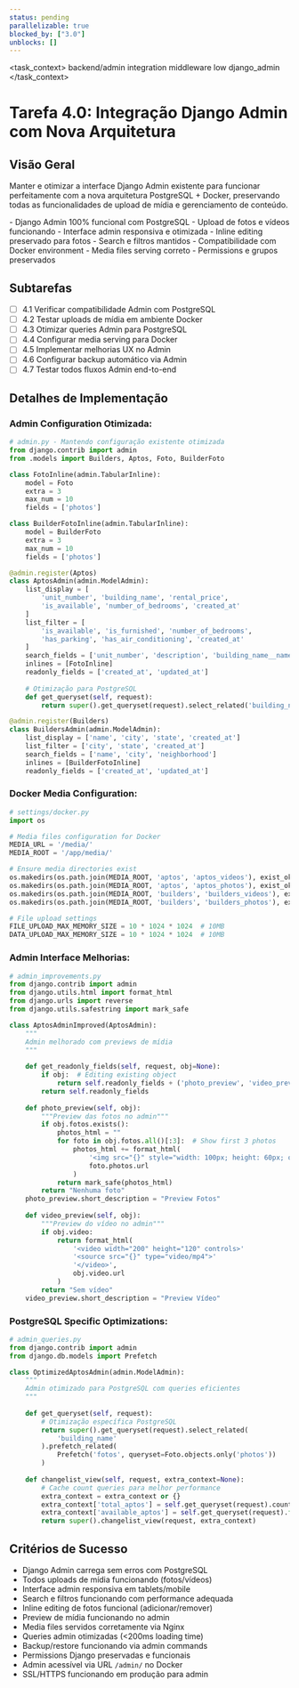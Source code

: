 ```yaml
---
status: pending
parallelizable: true
blocked_by: ["3.0"]
unblocks: []
---
```


<task_context>
<domain>backend/admin</domain>
<type>integration</type>
<scope>middleware</scope>
<complexity>low</complexity>
<dependencies>django_admin</dependencies>
</task_context>

# Tarefa 4.0: Integração Django Admin com Nova Arquitetura

## Visão Geral

Manter e otimizar a interface Django Admin existente para funcionar perfeitamente com a nova arquitetura PostgreSQL + Docker, preservando todas as funcionalidades de upload de mídia e gerenciamento de conteúdo.

<requirements>
- Django Admin 100% funcional com PostgreSQL
- Upload de fotos e vídeos funcionando
- Interface admin responsiva e otimizada
- Inline editing preservado para fotos
- Search e filtros mantidos
- Compatibilidade com Docker environment
- Media files serving correto
- Permissions e grupos preservados
</requirements>

## Subtarefas

- [ ] 4.1 Verificar compatibilidade Admin com PostgreSQL
- [ ] 4.2 Testar uploads de mídia em ambiente Docker
- [ ] 4.3 Otimizar queries Admin para PostgreSQL
- [ ] 4.4 Configurar media serving para Docker
- [ ] 4.5 Implementar melhorias UX no Admin
- [ ] 4.6 Configurar backup automático via Admin
- [ ] 4.7 Testar todos fluxos Admin end-to-end

## Detalhes de Implementação

### Admin Configuration Otimizada:

```python
# admin.py - Mantendo configuração existente otimizada
from django.contrib import admin
from .models import Builders, Aptos, Foto, BuilderFoto

class FotoInline(admin.TabularInline):
    model = Foto
    extra = 3
    max_num = 10
    fields = ['photos']

class BuilderFotoInline(admin.TabularInline):
    model = BuilderFoto
    extra = 3
    max_num = 10
    fields = ['photos']

@admin.register(Aptos)
class AptosAdmin(admin.ModelAdmin):
    list_display = [
        'unit_number', 'building_name', 'rental_price', 
        'is_available', 'number_of_bedrooms', 'created_at'
    ]
    list_filter = [
        'is_available', 'is_furnished', 'number_of_bedrooms',
        'has_parking', 'has_air_conditioning', 'created_at'
    ]
    search_fields = ['unit_number', 'description', 'building_name__name']
    inlines = [FotoInline]
    readonly_fields = ['created_at', 'updated_at']
    
    # Otimização para PostgreSQL
    def get_queryset(self, request):
        return super().get_queryset(request).select_related('building_name')

@admin.register(Builders)
class BuildersAdmin(admin.ModelAdmin):
    list_display = ['name', 'city', 'state', 'created_at']
    list_filter = ['city', 'state', 'created_at']
    search_fields = ['name', 'city', 'neighborhood']
    inlines = [BuilderFotoInline]
    readonly_fields = ['created_at', 'updated_at']
```

### Docker Media Configuration:

```python
# settings/docker.py
import os

# Media files configuration for Docker
MEDIA_URL = '/media/'
MEDIA_ROOT = '/app/media/'

# Ensure media directories exist
os.makedirs(os.path.join(MEDIA_ROOT, 'aptos', 'aptos_videos'), exist_ok=True)
os.makedirs(os.path.join(MEDIA_ROOT, 'aptos', 'aptos_photos'), exist_ok=True)
os.makedirs(os.path.join(MEDIA_ROOT, 'builders', 'builders_videos'), exist_ok=True)
os.makedirs(os.path.join(MEDIA_ROOT, 'builders', 'builders_photos'), exist_ok=True)

# File upload settings
FILE_UPLOAD_MAX_MEMORY_SIZE = 10 * 1024 * 1024  # 10MB
DATA_UPLOAD_MAX_MEMORY_SIZE = 10 * 1024 * 1024  # 10MB
```

### Admin Interface Melhorias:

```python
# admin_improvements.py
from django.contrib import admin
from django.utils.html import format_html
from django.urls import reverse
from django.utils.safestring import mark_safe

class AptosAdminImproved(AptosAdmin):
    """
    Admin melhorado com previews de mídia
    """
    
    def get_readonly_fields(self, request, obj=None):
        if obj:  # Editing existing object
            return self.readonly_fields + ('photo_preview', 'video_preview')
        return self.readonly_fields
    
    def photo_preview(self, obj):
        """Preview das fotos no admin"""
        if obj.fotos.exists():
            photos_html = ""
            for foto in obj.fotos.all()[:3]:  # Show first 3 photos
                photos_html += format_html(
                    '<img src="{}" style="width: 100px; height: 60px; object-fit: cover; margin: 2px;" />',
                    foto.photos.url
                )
            return mark_safe(photos_html)
        return "Nenhuma foto"
    photo_preview.short_description = "Preview Fotos"
    
    def video_preview(self, obj):
        """Preview do vídeo no admin"""
        if obj.video:
            return format_html(
                '<video width="200" height="120" controls>'
                '<source src="{}" type="video/mp4">'
                '</video>',
                obj.video.url
            )
        return "Sem vídeo"
    video_preview.short_description = "Preview Vídeo"
```

### PostgreSQL Specific Optimizations:

```python
# admin_queries.py
from django.contrib import admin
from django.db.models import Prefetch

class OptimizedAptosAdmin(admin.ModelAdmin):
    """
    Admin otimizado para PostgreSQL com queries eficientes
    """
    
    def get_queryset(self, request):
        # Otimização específica PostgreSQL
        return super().get_queryset(request).select_related(
            'building_name'
        ).prefetch_related(
            Prefetch('fotos', queryset=Foto.objects.only('photos'))
        )
    
    def changelist_view(self, request, extra_context=None):
        # Cache count queries para melhor performance
        extra_context = extra_context or {}
        extra_context['total_aptos'] = self.get_queryset(request).count()
        extra_context['available_aptos'] = self.get_queryset(request).filter(is_available=True).count()
        return super().changelist_view(request, extra_context)
```

## Critérios de Sucesso

- Django Admin carrega sem erros com PostgreSQL
- Todos uploads de mídia funcionando (fotos/vídeos)
- Interface admin responsiva em tablets/mobile
- Search e filtros funcionando com performance adequada
- Inline editing de fotos funcional (adicionar/remover)
- Preview de mídia funcionando no admin
- Media files servidos corretamente via Nginx
- Queries admin otimizadas (<200ms loading time)
- Backup/restore funcionando via admin commands
- Permissions Django preservadas e funcionais
- Admin acessível via URL `/admin/` no Docker
- SSL/HTTPS funcionando em produção para admin